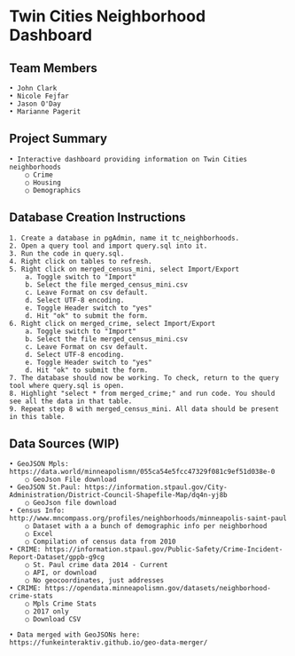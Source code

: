 #  Twin Cities Neighborhood Dashboard

## Team Members
	• John Clark
	• Nicole Fejfar
	• Jason O'Day
	• Marianne Pagerit
	
## Project Summary
	• Interactive dashboard providing information on Twin Cities neighborhoods
		○ Crime
		○ Housing
		○ Demographics

## Database Creation Instructions
	1. Create a database in pgAdmin, name it tc_neighborhoods.
	2. Open a query tool and import query.sql into it.
	3. Run the code in query.sql.
	4. Right click on tables to refresh.
	5. Right click on merged_census_mini, select Import/Export
		a. Toggle switch to "Import"
		b. Select the file merged_census_mini.csv
		c. Leave Format on csv default.
		d. Select UTF-8 encoding.
		e. Toggle Header switch to "yes"
		d. Hit "ok" to submit the form.
	6. Right click on merged_crime, select Import/Export
		a. Toggle switch to "Import"
		b. Select the file merged_census_mini.csv
		c. Leave Format on csv default.
		d. Select UTF-8 encoding.
		e. Toggle Header switch to "yes"
		d. Hit "ok" to submit the form.
	7. The database should now be working. To check, return to the query tool where query.sql is open.
	8. Highlight "select * from merged_crime;" and run code. You should see all the data in that table.
	9. Repeat step 8 with merged_census_mini. All data should be present in this table.
	
## Data Sources (WIP)
	• GeoJSON Mpls: https://data.world/minneapolismn/055ca54e5fcc47329f081c9ef51d038e-0
		○ GeoJson File download
	• GeoJSON St.Paul: https://information.stpaul.gov/City-Administration/District-Council-Shapefile-Map/dq4n-yj8b
		○ GeoJson file download
	• Census Info: http://www.mncompass.org/profiles/neighborhoods/minneapolis-saint-paul
		○ Dataset with a a bunch of demographic info per neighborhood
		○ Excel
		○ Compilation of census data from 2010
	• CRIME: https://information.stpaul.gov/Public-Safety/Crime-Incident-Report-Dataset/gppb-g9cg
		○ St. Paul crime data 2014 - Current
		○ API, or download
		○ No geocoordinates, just addresses
	• CRIME: https://opendata.minneapolismn.gov/datasets/neighborhood-crime-stats
		○ Mpls Crime Stats
		○ 2017 only
		○ Download CSV

	• Data merged with GeoJSONs here: https://funkeinteraktiv.github.io/geo-data-merger/
